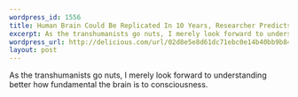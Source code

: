 ```yaml
--- 
wordpress_id: 1556
title: Human Brain Could Be Replicated In 10 Years, Researcher Predicts
excerpt: As the transhumanists go nuts, I merely look forward to understanding better how fundamental the brain is to consciousness.
wordpress_url: http://delicious.com/url/02d8e5e8d61dc71ebc0e14b40bb9b840#jeremy6d
layout: post
---
```

As the transhumanists go nuts, I merely look forward to understanding better how fundamental the brain is to consciousness.
